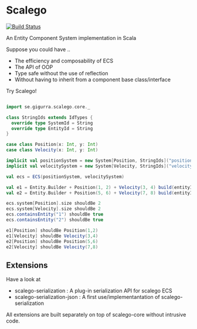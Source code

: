 # Scalego

[![Build Status](https://travis-ci.org/GiGurra/scalego.svg?branch=master)](https://travis-ci.org/GiGurra/scalego)

An Entity Component System implementation in Scala

Suppose you could have ..

* The efficiency and composability of ECS 
* The API of OOP
* Type safe without the use of reflection
* Without having to inherit from a component base class/interface

Try Scalego!

```scala

import se.gigurra.scalego.core._

class StringIds extends IdTypes {
  override type SystemId = String
  override type EntityId = String
}

case class Position(x: Int, y: Int)
case class Velocity(x: Int, y: Int)

implicit val positionSystem = new System[Position, StringIds]("position", mutable.HashMap())
implicit val velocitySystem = new System[Velocity, StringIds]("velocity", mutable.HashMap())

val ecs = ECS(positionSystem, velocitySystem)

val e1 = Entity.Builder + Position(1, 2) + Velocity(3, 4) build(entityId = "1")
val e2 = Entity.Builder + Position(5, 6) + Velocity(7, 8) build(entityId = "2")

ecs.system[Position].size shouldBe 2
ecs.system[Velocity].size shouldBe 2
ecs.containsEntity("1") shouldBe true
ecs.containsEntity("2") shouldBe true

e1[Position] shouldBe Position(1,2)
e1[Velocity] shouldBe Velocity(3,4)
e2[Position] shouldBe Position(5,6)
e2[Velocity] shouldBe Velocity(7,8)


```


## Extensions

Have a look at 

* scalego-serialization : A plug-in serialization API for scalego ECS 
* scalego-serialization-json : A first use/implementantation of scalego-serialization

All extensions are built separately on top of scalego-core without intrusive code. 
